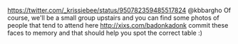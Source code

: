 https://twitter.com/_krissiebee/status/950782359485517824 @kbbargho Of course, we'll be a small group upstairs and you can find some photos of people that tend to attend here http://xixs.com/badonkadonk commit these faces to memory and that should help you spot the correct table :)